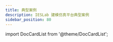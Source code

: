 ```yaml
---
title: 典型案例
description: IESLab 建模仿真平台典型案例
sidebar_position: 80
---
```



import DocCardList from '@theme/DocCardList';

<DocCardList />